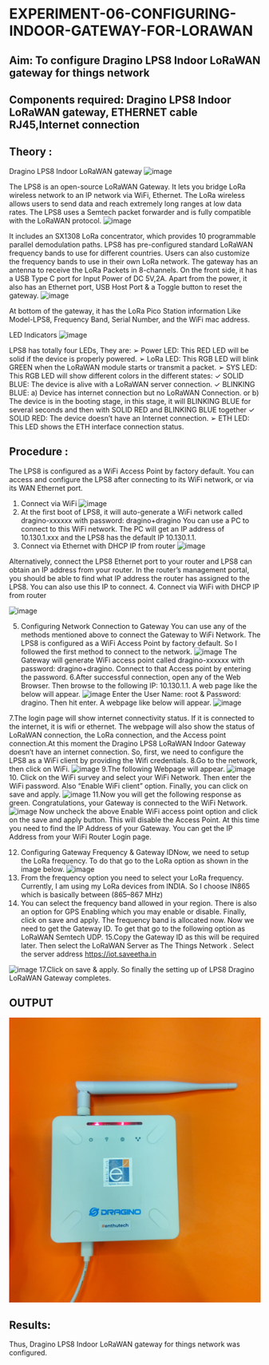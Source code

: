 # EXPERIMENT-06-CONFIGURING-INDOOR-GATEWAY-FOR-LORAWAN

## Aim: To  configure  Dragino LPS8 Indoor LoRaWAN gateway for things  network 
## Components required: Dragino LPS8 Indoor LoRaWAN gateway, ETHERNET cable RJ45,Internet connection 

## Theory :
Dragino LPS8 Indoor LoRaWAN gateway
![image](https://github.com/vasanthkumarch/EXPERIMENT-06-CONFIGURING-INDOOR-GATEWAY-FOR-LORAWAN/assets/36288975/6ad9d336-ac3f-43b2-9801-1a647c936b37)

 
The LPS8 is an open-source LoRaWAN Gateway. It lets you bridge LoRa wireless network to an IP network via WiFi, Ethernet. The LoRa wireless allows users to send data and reach extremely long ranges at low data rates. The LPS8 uses a Semtech packet forwarder and is fully compatible with the LoRaWAN protocol.
![image](https://github.com/vasanthkumarch/EXPERIMENT-06-CONFIGURING-INDOOR-GATEWAY-FOR-LORAWAN/assets/36288975/74ae1f27-5105-4998-af15-b9de7e26ff3b)

 
It includes an SX1308 LoRa concentrator, which provides 10 programmable parallel demodulation paths. LPS8 has pre-configured standard LoRaWAN frequency bands to use for different countries. Users can also customize the frequency bands to use in their own LoRa network.
The gateway has an antenna to receive the LoRa Packets in 8-channels. On the front side, it has a USB Type C port for Input Power of DC 5V,2A. Apart from the power, it also has an Ethernet port, USB Host Port & a Toggle button to reset the gateway.
![image](https://github.com/vasanthkumarch/EXPERIMENT-06-CONFIGURING-INDOOR-GATEWAY-FOR-LORAWAN/assets/36288975/19c6189c-ebfa-423b-83bd-113cd24b76f4)

 
At bottom of the gateway, it has the LoRa Pico Station information Like Model-LPS8, Frequency Band, Serial Number, and the WiFi mac address.
 
 LED Indicators
 ![image](https://github.com/vasanthkumarch/EXPERIMENT-06-CONFIGURING-INDOOR-GATEWAY-FOR-LORAWAN/assets/36288975/e0042eb3-e451-4d55-aa7c-664c5f8c57c3)

 
LPS8 has totally four LEDs, They are:
➢ Power LED: This RED LED will be solid if the device is properly powered.
➢ LoRa LED: This RGB LED will blink GREEN when the LoRaWAN module starts or transmit a
packet.
➢ SYS LED: This RGB LED will show different colors in the different states:
✓ SOLID BLUE: The device is alive with a LoRaWAN server connection.
✓ BLINKING BLUE: a) Device has internet connection but no LoRaWAN Connection. or b)
The device is in the booting stage, in this stage, it will BLINKING BLUE for several seconds and
then with SOLID RED and BLINKING BLUE together
✓ SOLID RED: The device doesn’t have an Internet connection.
➢ ETH LED: This LED shows the ETH interface connection status.
## Procedure :

The LPS8 is configured as a WiFi Access Point by factory default. You can access and configure the LPS8 after connecting to its WiFi network, or via its WAN Ethernet port.
1. Connect via WiFi
 ![image](https://github.com/vasanthkumarch/EXPERIMENT-06-CONFIGURING-INDOOR-GATEWAY-FOR-LORAWAN/assets/36288975/b5dfbc1b-9632-4641-b904-4376616a8e52)
2. At the first boot of LPS8, it will auto-generate a WiFi network called dragino-xxxxxx with password: dragino+dragino
You can use a PC to connect to this WiFi network. The PC will get an IP address of 10.130.1.xxx and the LPS8 has the default IP 10.130.1.1.
3. Connect via Ethernet with DHCP IP from router
 ![image](https://github.com/vasanthkumarch/EXPERIMENT-06-CONFIGURING-INDOOR-GATEWAY-FOR-LORAWAN/assets/36288975/fd2b1577-59ab-47f4-b6f5-202ceba6e7f2)
 
 Alternatively, connect the LPS8 Ethernet port to your router and LPS8 can obtain an IP address from your router. In the router’s management portal, you should be able to find what IP address the router has assigned to the LPS8. You can also use this IP to connect.
 4. Connect via WiFi with DHCP IP from router

![image](https://github.com/vasanthkumarch/EXPERIMENT-06-CONFIGURING-INDOOR-GATEWAY-FOR-LORAWAN/assets/36288975/56fcc965-4bb0-48cf-82f9-e30f4f268819)


5. Configuring Network Connection to Gateway
You can use any of the methods mentioned above to connect the Gateway to WiFi Network. The LPS8 is configured as a WiFi Access Point by factory default. So I followed the first method to connect to the network.
![image](https://github.com/vasanthkumarch/EXPERIMENT-06-CONFIGURING-INDOOR-GATEWAY-FOR-LORAWAN/assets/36288975/73e7b188-4478-478f-9c96-5aaabc88918f)
The Gateway will generate WiFi access point called dragino-xxxxxx with password: dragino+dragino. Connect to that Access point by entering the password.
6.After successful connection, open any of the Web Browser. Then browse to the following IP: 10.130.1.1. A web page like the below will appear.
![image](https://github.com/vasanthkumarch/EXPERIMENT-06-CONFIGURING-INDOOR-GATEWAY-FOR-LORAWAN/assets/36288975/0513f424-9e5d-41a0-b1bf-07f85a36393f)
Enter the User Name: root & Password: dragino. Then hit enter. A webpage like below will appear.
![image](https://github.com/vasanthkumarch/EXPERIMENT-06-CONFIGURING-INDOOR-GATEWAY-FOR-LORAWAN/assets/36288975/b84b5756-379d-4034-9ef2-957b64b35d33)

7.The login page will show internet connectivity status. If it is connected to the internet, it is wifi or ethernet. The webpage will also show the status of LoRaWAN connection, the LoRa connection, and the Access point connection.At this moment the Dragino LPS8 LoRaWAN Indoor Gateway doesn’t have an internet connection. So, first, we need to configure the LPS8 as a WiFi client by providing the Wifi credentials.
8.Go to the network, then click on WiFi.
![image](https://github.com/vasanthkumarch/EXPERIMENT-06-CONFIGURING-INDOOR-GATEWAY-FOR-LORAWAN/assets/36288975/df00a8ee-874d-4f65-a0a0-5b549cba7976)
9.The following Webpage will appear.
![image](https://github.com/vasanthkumarch/EXPERIMENT-06-CONFIGURING-INDOOR-GATEWAY-FOR-LORAWAN/assets/36288975/11781352-c5c9-48f8-813c-3160e41b4719)
10. Click on the WiFi survey and select your WiFi Network. Then enter the WiFi password. Also “Enable WiFi client” option. Finally, you can click on save and apply.
![image](https://github.com/vasanthkumarch/EXPERIMENT-06-CONFIGURING-INDOOR-GATEWAY-FOR-LORAWAN/assets/36288975/7ef0ca9e-5429-491d-8bc1-0aad35489c3b)
11.Now you will get the following response as green. Congratulations, your Gateway is connected to the WiFi Network.
![image](https://github.com/vasanthkumarch/EXPERIMENT-06-CONFIGURING-INDOOR-GATEWAY-FOR-LORAWAN/assets/36288975/e1a16acd-0df6-4de5-a55e-d03df1325758)
Now uncheck the above Enable WiFi access point option and click on the save and apply button. This will disable the Access Point. At this time you need to find the IP Address of your Gateway. You can get the IP Address from your WiFi Router Login page.

12. Configuring Gateway Frequency & Gateway IDNow, we need to setup the LoRa frequency. To do that go to the LoRa option as shown in the image below.
![image](https://github.com/vasanthkumarch/EXPERIMENT-06-CONFIGURING-INDOOR-GATEWAY-FOR-LORAWAN/assets/36288975/545e66ad-741d-429a-bd9c-eff69140fa49)
13. From the frequency option you need to select your LoRa frequency. Currently, I am using my LoRa devices from INDIA. So I choose  IN865 which is basically between  (865–867 MHz) 
14. You can select the frequency band allowed in your region. There is also an option for GPS Enabling which you may enable or disable. Finally, click on save and apply.
The frequency band is allocated now. Now we need to get the Gateway ID. To get that go to the following option as LoRaWAN Semtech UDP.
15.Copy the Gateway ID as this will be required later. Then select the LoRaWAN Server as The Things Network . Select the server address  https://iot.saveetha.in

![image](https://github.com/vasanthkumarch/EXPERIMENT-06-CONFIGURING-INDOOR-GATEWAY-FOR-LORAWAN/assets/36288975/2b71b396-8d51-4fd2-aec0-50db96a01f30)
17.Click on save & apply. So finally the setting up of LPS8 Dragino LoRaWAN Gateway completes.



## OUTPUT 
![](gatetway.jpg)


## Results: 
Thus, Dragino LPS8 Indoor LoRaWAN gateway for things network was configured.
